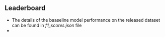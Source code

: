## Leaderboard

- The details of the baaseline model performance on the released dataset can be found in _f1_scores.json_ file
- 
